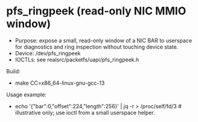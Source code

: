 # pfs_ringpeek (read-only NIC MMIO window)

- Purpose: expose a small, read-only window of a NIC BAR to userspace for diagnostics and ring inspection without touching device state.
- Device: /dev/pfs_ringpeek
- IOCTLs: see realsrc/packetfs/uapi/pfs_ringpeek.h

Build:
- make CC=x86_64-linux-gnu-gcc-13

Usage example:
- echo '{"bar":0,"offset":224,"length":256}' | jq -r > /proc/self/fd/3 # illustrative only; use ioctl from a small userspace helper.